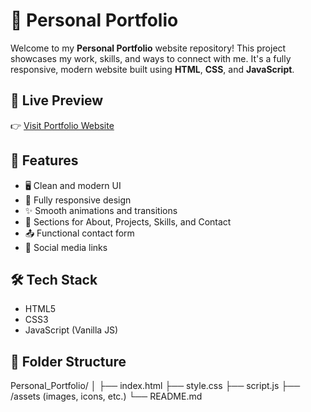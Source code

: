 # 💼 Personal Portfolio

Welcome to my **Personal Portfolio** website repository! This project showcases my work, skills, and ways to connect with me. It's a fully responsive, modern website built using **HTML**, **CSS**, and **JavaScript**.

## 🔗 Live Preview

👉 [Visit Portfolio Website](https://mansijaysingh.netlify.app/)  

## 📌 Features

- 🖥️ Clean and modern UI
- 📱 Fully responsive design
- ✨ Smooth animations and transitions
- 📇 Sections for About, Projects, Skills, and Contact
- 📤 Functional contact form
- 🔗 Social media links
  
## 🛠️ Tech Stack

- HTML5  
- CSS3  
- JavaScript (Vanilla JS)

## 📁 Folder Structure

Personal_Portfolio/
│
├── index.html
├── style.css
├── script.js
├── /assets (images, icons, etc.)
└── README.md

